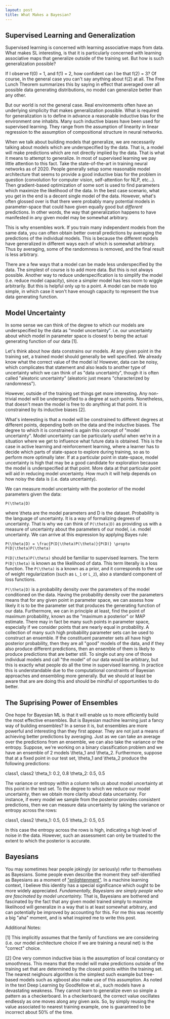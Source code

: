 ```yaml
---
layout: post
title: What Makes a Bayesian?
---
```


## Supervised Learning and Generalization

Supervised learning is concerned with learning associative maps from data. What makes SL interesting, is that it is particularly concerned with learning associative maps that generalize outside of the training set. But how is such generalization possible?

If I observe f(0) = 1, and f(1) = 2, how confident can I be that f(2) = 3? Of course, in the general case you can't say anything about f(2) at all. The Free Lunch Theorem summarizes this by saying in effect that averaged over all possible data generating distributions, no model can generalize better than any other.

But our world is not the general case. Real environments often have an underlying simplicity that makes generalization possible. What is required for generalization is to define in advance a reasonable inductive bias for the environment one inhabits. Many such inductive biases have been used for supervised learning. They range from the assumption of linearity in linear regression to the assumption of compositional structure in neural networks.

When we talk about building models that generalize, we are necessarily talking about models which are underspecified by the data. That is, a model will make predictions which are not directly implied by the data. That is what it means to attempt to generalize. In most of supervised learning we pay little attention to this fact. Take the state-of-the-art in training neural networks as of 2020. People generally setup some reasonable model architecture that seems to provide a good inductive bias for the problem in question (convolution for computer vision, self-attention for NLP, etc...). Then gradient-based optimization of some sort is used to find parameters which maximize the likelihood of the data. In the best case scenario, what you get in the end is a decent single model of the data. However, what's often glossed over is that there were probably many potential models in parameter-space that could have given equally good but *different* predictions. In other words, the way that generalization happens to have manifested in any given model may be somewhat arbitrary.

This is why ensembles work. If you train many independent models from the same data, you can often obtain better overall predictions by averaging the predictions of the individual models. This is because the different models have generalized in different ways each of which is somewhat arbitrary. Thus by averaging, some of the randomness is removed, and the final result is less arbitrary.

There are a few ways that a model can be made less underspecified by the data. The simplest of course is to add more data. But this is not always possible. Another way to reduce underspecification is to simplify the model (i.e. reduce model capacity), since a simpler model has less room to wiggle arbitrarily. But this is helpful only up to a point. A model can be made too simple, in which case it won't have enough capacity to represent the true data generating function.

## Model Uncertainty

In some sense we can think of the degree to which our models are underspecified by the data as "model uncertainty". i.e. our uncertainty about which model in parameter space is closest to being the actual generating function of our data [1].

Let's think about how data constrains our models. At any given point in the training set, a trained model should generally be well specified. We already know what the correct value of the model is! However, data can be noisy, which complicates that statement and also leads to another type of uncertainty which we can think of as "data uncertainty", though it is often called "aleatoric uncertainty" (aleatoric just means "characterized by randomness").

However, outside of the training set things get more interesting. Any non-trivial model will be underspecified to a degree at such points. Nonetheless, that doesn't mean the model is free to do anything at that point. It is constrained by its inductive biases [2].

What's interesting is that a model will be constrained to different degrees at different points, depending both on the data and the inductive biases. The degree to which it is constrained is again this concept of "model uncertainty". Model uncertainty can be particularly useful when we're in a situation where we get to influence what future data is obtained. This is the case in active learning and reinforcement learning, where a learner has to decide which parts of state-space to explore during training, so as to perform more optimally later. If at a particular point in state-space, model uncertainty is high that may be a good candidate for exploration because the model is underspecified at that point. More data at that particular point will aid in reducing model uncertainty. How much it will help depends on how noisy the data is (i.e. data uncertainty).

We can measure model uncertainty with the posterior of the model parameters given the data:

`P(\theta|D)`

where \theta are the model parameters and D is the dataset. Probability is the language of uncertainty. It is a way of formalizing degrees of uncertainty. That is why we can think of `P(\theta|D)` as providing us with a measure of uncertainty about the parameters of our model, i.e. model uncertainty. We can arrive at this expression by applying Bayes rule:

`P(\theta|D) = \frac{P(D|\theta)P(\theta)}{P(D)} \propto P(D|\theta)P(\theta)`

`P(D|\theta)P(\theta)` should be familiar to supervised learners. The term `P(D|\theta)` is known as the likelihood of data. This term literally is a loss function. The `P(\theta)` is a known as a prior, and it corresponds to the use of weight regularization (such as `L_1` or `L_2`), also a standard component of loss functions.

`P(\theta|D)` is a probability density over the parameters of the model conditioned on the data. Having the probability density over the parameters means that for any given point in parameter space, we can assess how likely it is to be the parameter set that produces the generating function of our data. Furthermore, we can in principle at least, find the point of maximum probability, known as the "maximum a posterior" or MAP estimate. There may in fact be many such points in parameter space, especially if we consider points that are nearly equal in probability. A collection of many such high probability parameter sets can be used to construct an ensemble. If the constituent parameter sets all have high posterior probability, then they are all "good" models of the data, and if they also produce different predictions, then an ensemble of them is likely to produce predictions that are better still. To single out any one of those individual models and call "the model" of our data would be arbitrary, but this is exactly what people do all the time in supervised learning. In practice this is understandable due to the computational constraints of Bayesian approaches and ensembling more generally. But we should at least be aware that are are doing this and should be mindful of opportunities to do better.

## The Suprising Power of Ensembles

One hope for Bayesian ML is that it will enable us to more efficiently build the most effective ensembles. But is Bayesian machine learning just a fancy way of building ensembles? In a sense it is, but ensembles are more powerful and interesting than they first appear. They are not just a means of achieving better predictions by averaging. Just as we can take an average over the predictions from an ensemble, we can also take the variance or the entropy. Suppose, we're working on a binary classification problem and we have an ensemble of 2 models \theta_1 and \theta_2. Furthermore, suppose that at a fixed point in our test set, \theta_1 and \theta_2 produce the following predictions:

class1, class2
\theta_1: 0.2, 0.8
\theta_2: 0.5, 0.5

The variance or entropy within a column tells us about model uncertainty at this point in the test set. To the degree to which we reduce our model uncertainty, then we obtain more clarity about data uncertainty. For instance, if every model we sample from the posterior provides consistent predictions, then we can measure data uncertainty by taking the variance or entropy across the rows:

class1, class2
\theta_1: 0.5, 0.5
\theta_2: 0.5, 0.5

In this case the entropy across the rows is high, indicating a high level of noise in the data. However, such an assessment can only be trusted to the extent to which the posterior is accurate.

## Bayesians

You may sometimes hear people jokingly (or seriously) refer to themselves as Bayesians. Some people even describe the moment they self-identified as Bayesians as a moment of ["enlightenment"](https://www.lesswrong.com/posts/Ti3Z7eZtud32LhGZT/my-bayesian-enlightenment). In a machine learning context, I believe this identity has a special significance which ought to be more widely appreciated. *Fundamentally, Bayesians are simply people who are fascinated by model uncertainty.* That is, Bayesians are bothered and fascinated by the fact that any given model trained simply to maximize likelihood will generalize in a way that is at least somewhat arbitrary, and can potentially be improved by accounting for this. For me this was recently a big "aha" moment, and is what inspired me to write this post.


Additional Notes:

[1] This implicitly assumes that the family of functions we are considering (i.e. our model architecture choice if we are training a neural net) is the "correct" choice.

[2] One very common inductive bias is the assumption of local constancy or smoothness. This means that the model will make predictions outside of the training set that are determined by the closest points within the training set. The nearest neighours algorithm is the simplest such example but tree-based models such as xgboost also make use of this assumption. As noted in the text Deep Learning by Goodfellow et al., such models have a devastating weakness. They cannot learn to generalize even so simple a pattern as a checkerboard. In a checkerboard, the correct value oscillates endlessly as one moves along any given axis. So, by simply reusing the value associated to nearest training example, one is guaranteed to be incorrect about 50% of the time.
